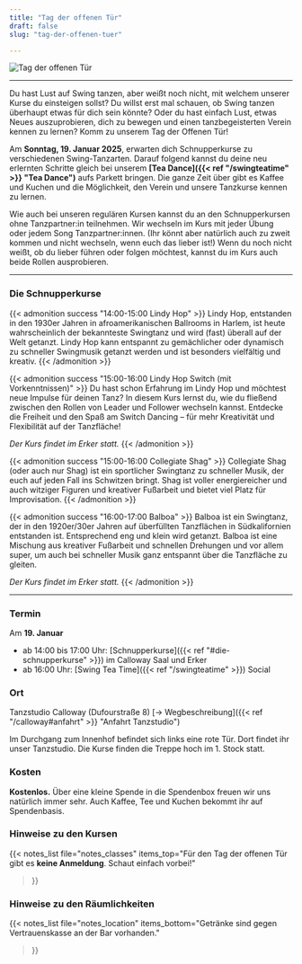 ```yaml
---
title: "Tag der offenen Tür"
draft: false
slug: "tag-der-offenen-tuer"

---
```


![Tag der offenen Tür](../2025-01-tdot-quer.png)

---

Du hast Lust auf Swing tanzen, aber weißt noch nicht, mit welchem unserer Kurse du einsteigen sollst? Du willst erst mal schauen, ob Swing tanzen überhaupt etwas für dich sein könnte? Oder du hast einfach Lust, etwas Neues auszuprobieren, dich zu bewegen und einen tanzbegeisterten Verein kennen zu lernen? Komm zu unserem Tag der Offenen Tür!

Am **Sonntag, 19. Januar 2025**, erwarten dich Schnupperkurse zu verschiedenen Swing-Tanzarten. Darauf folgend kannst du deine neu erlernten Schritte gleich bei unserem **[Tea Dance]({{< ref "/swingteatime" >}} "Tea Dance")** aufs Parkett bringen. Die ganze Zeit über gibt es Kaffee und Kuchen und die Möglichkeit, den Verein und unsere Tanzkurse kennen zu lernen.

Wie auch bei unseren regulären Kursen kannst du an den Schnupperkursen ohne Tanzpartner:in teilnehmen. Wir wechseln im Kurs mit jeder Übung oder jedem Song Tanzpartner:innen. (Ihr könnt aber natürlich auch zu zweit kommen und nicht wechseln, wenn euch das lieber ist!) Wenn du noch nicht weißt, ob du lieber führen oder folgen möchtest, kannst du im Kurs auch beide Rollen ausprobieren.

---

### Die Schnupperkurse

{{< admonition success "14:00-15:00 Lindy Hop" >}}
Lindy Hop, entstanden in den 1930er Jahren in afroamerikanischen Ballrooms in Harlem, ist heute wahrscheinlich der bekannteste Swingtanz und wird (fast) überall auf der Welt getanzt. Lindy Hop kann entspannt zu gemächlicher oder dynamisch zu schneller Swingmusik getanzt werden und ist besonders vielfältig und kreativ.
{{< /admonition >}}

{{< admonition success "15:00-16:00 Lindy Hop Switch (mit Vorkenntnissen)" >}}
Du hast schon Erfahrung im Lindy Hop und möchtest neue Impulse für deinen Tanz? In diesem Kurs lernst du, wie du fließend zwischen den Rollen von Leader und Follower wechseln kannst. Entdecke die Freiheit und den Spaß am Switch Dancing – für mehr Kreativität und Flexibilität auf der Tanzfläche!

*Der Kurs findet im Erker statt.*
{{< /admonition >}}

{{< admonition success "15:00-16:00 Collegiate Shag" >}}
Collegiate Shag (oder auch nur Shag) ist ein sportlicher Swingtanz zu schneller Musik, der euch auf jeden Fall ins Schwitzen bringt. Shag ist voller energiereicher und auch witziger Figuren und kreativer Fußarbeit und bietet viel Platz für Improvisation.
{{< /admonition >}}

{{< admonition success "16:00-17:00 Balboa" >}}
Balboa ist ein Swingtanz, der in den 1920er/30er Jahren auf überfüllten Tanzflächen in Südkalifornien entstanden ist. Entsprechend eng und klein wird getanzt. Balboa ist eine Mischung aus kreativer Fußarbeit und schnellen Drehungen und vor allem super, um auch bei schneller Musik ganz entspannt über die Tanzfläche zu gleiten.

*Der Kurs findet im Erker statt.*
{{< /admonition >}}

---

### Termin
Am **19\. Januar**

- ab 14:00 bis 17:00 Uhr: [Schnupperkurse]({{< ref "#die-schnupperkurse" >}}) im Calloway Saal und Erker
- ab 16:00 Uhr: [Swing Tea Time]({{< ref "/swingteatime" >}}) Social

### Ort
Tanzstudio Calloway (Dufourstraße 8) [&rarr; Wegbeschreibung]({{< ref "/calloway#anfahrt" >}} "Anfahrt Tanzstudio")

Im Durchgang zum Innenhof befindet sich links eine rote Tür. Dort findet ihr unser Tanzstudio. Die Kurse finden die Treppe hoch im 1. Stock statt.

### Kosten
**Kostenlos.** Über eine kleine Spende in die Spendenbox freuen wir uns natürlich immer sehr. Auch Kaffee, Tee und Kuchen bekommt ihr auf Spendenbasis.

### Hinweise zu den Kursen
{{< notes_list file="notes_classes"
items_top="Für den Tag der offenen Tür gibt es **keine Anmeldung**. Schaut einfach vorbei!"
>}}

### Hinweise zu den Räumlichkeiten
{{< notes_list file="notes_location" 
items_bottom="Getränke sind gegen Vertrauenskasse an der Bar vorhanden."
>}}

